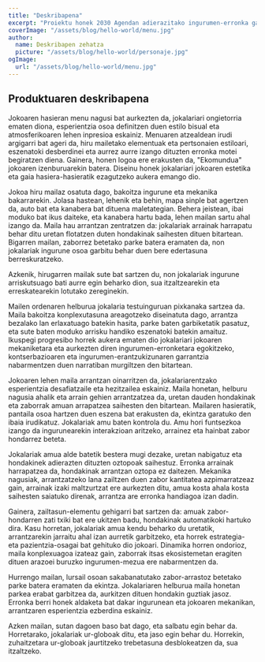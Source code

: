 ```yaml
---
title: "Deskribapena"
excerpt: "Proiektu honek 2030 Agendan adierazitako ingurumen-erronka garrantzitsuenak jorratzen dituen bideojoko bat aurkezten du. Jokoak jokalariak ingurumenarekiko kontzientzia hartzera eta kutsadura, hondakinen kudeaketa eta klima-aldaketa bezalako gai garrantzitsuekin harremanetan jartzera bultzatzen ditu, modu interaktiboan eta dibertigarrian."
coverImage: "/assets/blog/hello-world/menu.jpg"
author:
  name: Deskribapen zehatza
  picture: "/assets/blog/hello-world/personaje.jpg"
ogImage:
  url: "/assets/blog/hello-world/menu.jpg"
---
```


## Produktuaren deskribapena

Jokoaren hasieran menu nagusi bat aurkezten da, jokalariari ongietorria ematen diona, esperientzia osoa definitzen duen estilo bisual eta atmosferikoaren lehen inpresioa eskainiz. Menuaren atzealdean irudi argigarri bat ageri da, hiru mailetako elementuak eta pertsonaien estiloari, eszenatoki desberdinei eta aurrez aurre izango dituzten erronka motei begiratzen diena. Gainera, honen logoa ere erakusten da, "Ekomundua" jokoaren izenburuarekin batera. Diseinu honek jokalariari jokoaren estetika eta gaia hasiera-hasieratik ezagutzeko aukera emango dio.

Jokoa hiru mailaz osatuta dago, bakoitza ingurune eta mekanika bakarrarekin. Jolasa hastean, lehenik eta behin, mapa sinple bat agertzen da, auto bat eta kanabera bat dituena maletategian. Behera jeistean, ibai moduko bat ikus daiteke, eta kanabera hartu bada, lehen mailan sartu ahal izango da. Maila hau arrantzan zentratzen da: jokalariak arrainak harrapatu behar ditu uretan flotatzen duten hondakinak saihesten dituen bitartean. Bigarren mailan, zaborrez betetako parke batera eramaten da, non jokalariak ingurune osoa garbitu behar duen bere edertasuna berreskuratzeko.

Azkenik, hirugarren mailak sute bat sartzen du, non jokalariak ingurune arriskutsuago bati aurre egin beharko dion, sua itzaltzearekin eta erreskatearekin lotutako zereginekin.

Mailen ordenaren helburua jokalaria testuinguruan pixkanaka sartzea da. Maila bakoitza konplexutasuna areagotzeko diseinatuta dago, arrantza bezalako lan erlaxatuago batekin hasita, parke baten garbiketatik pasatuz, eta sute baten moduko arrisku handiko eszenatoki batekin amaituz. Ikuspegi progresibo horrek aukera ematen dio jokalariari jokoaren mekaniketara eta aurkezten diren ingurumen-erronketara egokitzeko, kontserbazioaren eta ingurumen-erantzukizunaren garrantzia nabarmentzen duen narratiban murgiltzen den bitartean.

Jokoaren lehen maila arrantzan oinarritzen da, jokalariarentzako esperientzia desafiatzaile eta hezitzailea eskainiz. Maila honetan, helburu nagusia ahalik eta arrain gehien arrantzatzea da, uretan dauden hondakinak eta zaborrak amuan arrapatzea saihesten den bitartean. Mailaren hasieratik, pantaila osoa hartzen duen eszena bat erakusten da, ekintza garatuko den ibaia irudikatuz. Jokalariak amu baten kontrola du. Amu hori funtsezkoa izango da ingurunearekin interakzioan aritzeko, arrainez eta hainbat zabor hondarrez beteta.

Jokalariak amua alde batetik bestera mugi dezake, uretan nabigatuz eta hondakinek adierazten dituzten oztopoak saihestuz. Erronka arrainak harrapatzea da, hondakinak arrantzan oztopa ez daitezen. Mekanika nagusiak, arrantzatzeko lana zailtzen duen zabor kantitatea azpimarratzeaz gain, arrainak izaki maltzurtzat ere aurkezten ditu, amua kosta ahala kosta saihesten saiatuko direnak, arrantza are erronka handiagoa izan dadin.

Gainera, zailtasun-elementu gehigarri bat sartzen da: amuak zabor-hondarren zati txiki bat ere ukitzen badu, hondakinak automatikoki hartuko dira. Kasu horretan, jokalariak amua kendu beharko du uretatik, arrantzarekin jarraitu ahal izan aurretik garbitzeko, eta horrek estrategia- eta pazientzia-osagai bat gehituko dio jokoari. Dinamika horren ondorioz, maila konplexuagoa izateaz gain, zaborrak itsas ekosistemetan eragiten dituen arazoei buruzko ingurumen-mezua ere nabarmentzen da.

Hurrengo mailan, lursail osoan sakabanatutako zabor-arrastoz betetako parke batera eramaten da ekintza. Jokalariaren helburua maila honetan parkea erabat garbitzea da, aurkitzen dituen hondakin guztiak jasoz. Erronka berri honek aldaketa bat dakar ingurunean eta jokoaren mekanikan, arrantzaren esperientzia ezberdina eskainiz.

Azken mailan, sutan dagoen baso bat dago, eta salbatu egin behar da. Horretarako, jokalariak ur-globoak ditu, eta jaso egin behar du. Horrekin, zuhaitzetara ur-globoak jaurtitzeko trebetasuna desblokeatzen da, sua itzaltzeko.


